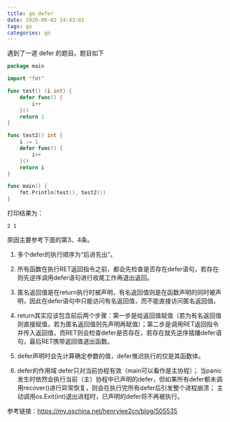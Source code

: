```yaml
---
title: go defer
date: 2020-06-02 14:43:01
tags: go
categories: go
---
```


遇到了一道 defer 的题目。题目如下

```go
package main

import "fmt"

func test() (i int) {
    defer func() {
        i++
    }()
    return 1
}

func test2() int {
    i := 1
    defer func() {
        i++
    }()
    return i
}

func main() {
    fmt.Println(test(), test2())
}
```

打印结果为：

`2 1`

原因主要参考下面的第3、4条。

1. 多个defer的执行顺序为“后进先出”。

2. 所有函数在执行RET返回指令之前，都会先检查是否存在defer语句，若存在则先逆序调用defer语句进行收尾工作再退出返回。

3. 匿名返回值是在return执行时被声明，有名返回值则是在函数声明的同时被声明，因此在defer语句中只能访问有名返回值，而不能直接访问匿名返回值。

4. return其实应该包含前后两个步骤：第一步是给返回值赋值（若为有名返回值则直接赋值，若为匿名返回值则先声明再赋值）；第二步是调用RET返回指令并传入返回值，而RET则会检查defer是否存在，若存在就先逆序插播defer语句，最后RET携带返回值退出函数。

5. defer声明时会先计算确定参数的值，defer推迟执行的仅是其函数体。

6. defer的作用域
defer只对当前协程有效（main可以看作是主协程）；
当panic发生时依然会执行当前（主）协程中已声明的defer，但如果所有defer都未调用recover()进行异常恢复，则会在执行完所有defer后引发整个进程崩溃；
主动调用os.Exit(int)退出进程时，已声明的defer将不再被执行。

参考链接：<https://my.oschina.net/henrylee2cn/blog/505535>
